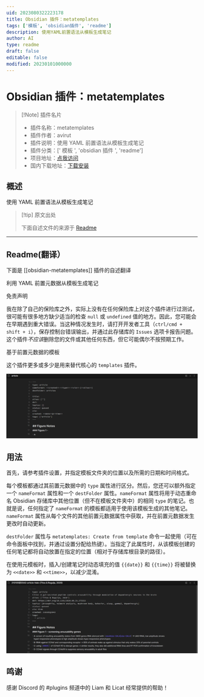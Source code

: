 ```yaml
---
uid: 2023080322223178
title: Obsidian 插件：metatemplates
tags: ['模板', 'obsidian插件', 'readme']
description: 使用YAML前置语法从模板生成笔记
author: AI
type: readme
draft: false
editable: false
modified: 20230101000000
---
```


# Obsidian 插件：metatemplates

> [!Note] 插件名片
> - 插件名称：metatemplates
> - 插件作者：avirut
> - 插件说明：使用 YAML 前置语法从模板生成笔记
> - 插件分类：[' 模板 ', 'obsidian 插件 ', 'readme']
> - 项目地址：[点我访问](https://github.com/avirut/obsidian-metatemplates)
> - 国内下载地址：[下载安装](https://pkmer.cn/products/plugin/pluginMarket/?obsidian-metatemplates)

## 概述

使用 YAML 前置语法从模板生成笔记

> [!tip] 原文出处
>
>下面自述文件的来源于 [Readme](https://ghproxy.net/https://raw.githubusercontent.com/avirut/obsidian-metatemplates/master/README.md)

---

## Readme(翻译）

下面是 [[obsidian-metatemplates]] 插件的自述翻译

利用 YAML 前置元数据从模板生成笔记

免责声明

我在除了自己的保险库之外，实际上没有在任何保险库上对这个插件进行过测试，很可能有很多地方缺少适当的检查 `null` 或 `undefined` 值的地方。因此，您可能会在早期遇到重大错误。当这种情况发生时，请打开开发者工具（`ctrl/cmd + shift + i`），保存控制台错误输出，并通过此存储库的 `Issues` 选项卡报告问题。这个插件*不应该*删除您的文件或其他任何东西，但它可能偶尔不按预期工作。

基于前置元数据的模板

这个插件更多或多少是用来替代核心的 `templates` 插件。

![示例模板](https://github.com/avirut/obsidian-metatemplates/blob/master/imgs/template-sample.png?raw=true)

## 用法

首先，请参考插件设置，并指定模板文件夹的位置以及所需的日期和时间格式。

每个模板都通过其前置元数据中的 `type` 属性进行区分。然后，您还可以额外指定一个 `nameFormat` 属性和一个 `destFolder` 属性。`nameFormat` 属性将用于动态重命名 Obsidian 存储库中其他位置（但不在模板文件夹中）的相同 `type` 的笔记。也就是说，任何指定了 `nameFormat` 的模板都适用于使用该模板生成的其他笔记。`nameFormat` 属性从每个文件的其他前置元数据属性中获取，并在前置元数据发生更改时自动更新。

`destFolder` 属性与 `metatemplates: Create from template` 命令一起使用（可在命令面板中找到，并通过设置分配给热键）。当指定了此属性时，从该模板创建的任何笔记都将自动放置在指定的位置（相对于存储库根目录的路径）。

在使用元模板时，插入/创建笔记时动态填充的值 `{{date}}` 和 `{{time}}` 将被替换为 `<<date>>` 和 `<<time>>`，以减少混淆。

![示例输出](https://github.com/avirut/obsidian-metatemplates/blob/master/imgs/from-template.png?raw=true)

## 鸣谢

感谢 Discord 的 #plugins 频道中的 Liam 和 Licat 经常提供的帮助！
